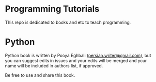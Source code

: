 # Programming Tutorials

This repo is dedicated to books and etc to teach programming.

# Python

Python book is written by Pooya Eghbali (persian.writer@gmail.com), but you can suggest edits in issues and your edits will be merged and your name will be included in authors list, if approved.

Be free to use and share this book.